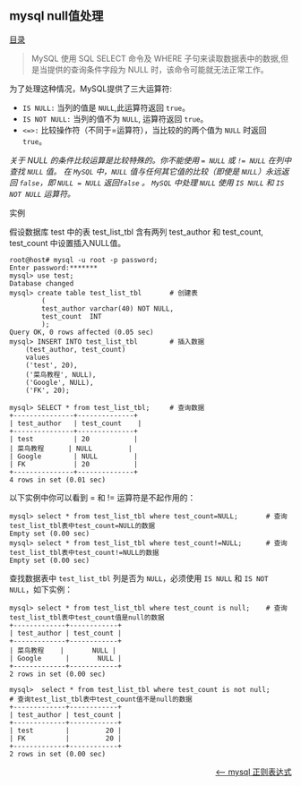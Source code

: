 ## mysql null值处理


<a href="README.md">目录</a>

> MySQL 使用 SQL SELECT 命令及 WHERE 子句来读取数据表中的数据,但是当提供的查询条件字段为 NULL 时，该命令可能就无法正常工作。

为了处理这种情况，MySQL提供了三大运算符:

* `IS NULL:` 当列的值是 `NULL`,此运算符返回 `true`。
* `IS NOT NULL:` 当列的值不为 `NULL`, 运算符返回 `true`。
* `<=>:` 比较操作符（不同于=运算符），当比较的的两个值为 `NULL` 时返回 `true`。

_关于 NULL 的条件比较运算是比较特殊的。你不能使用 `= NULL` 或 `!= NULL` 在列中查找 `NULL` 值。
在 `MySQL` 中，`NULL` 值与任何其它值的比较（即使是 `NULL`）永远返回 `false`，即 `NULL = NULL` 返回`false` 。
`MySQL` 中处理 `NULL` 使用 `IS NULL` 和 `IS NOT NULL` 运算符。_

实例

假设数据库 test 中的表 test_list_tbl 含有两列 test_author 和 test_count, test_count 中设置插入NULL值。

```mysql
root@host# mysql -u root -p password;
Enter password:*******
mysql> use test;
Database changed
mysql> create table test_list_tbl		# 创建表
	    (
	    test_author varchar(40) NOT NULL,
	    test_count  INT
	    );
Query OK, 0 rows affected (0.05 sec)
mysql> INSERT INTO test_list_tbl 		# 插入数据
	(test_author, test_count)
	values
	('test', 20),
	('菜鸟教程', NULL),
	('Google', NULL),
	('FK', 20);

mysql> SELECT * from test_list_tbl;		# 查询数据
+---------------+--------------+
| test_author 	| test_count 	|
+---------------+--------------+
| test        	| 20           |
| 菜鸟教程  	| NULL         |
| Google        | NULL         |
| FK            | 20           |
+---------------+--------------+
4 rows in set (0.01 sec)
```
以下实例中你可以看到 = 和 != 运算符是不起作用的：
```mysql
mysql> select * from test_list_tbl where test_count=NULL;		# 查询test_list_tbl表中test_count=NULL的数据
Empty set (0.00 sec)
mysql> select * from test_list_tbl where test_count!=NULL;		# 查询test_list_tbl表中test_count!=NULL的数据
Empty set (0.00 sec)
```
查找数据表中 `test_list_tbl` 列是否为 `NULL`，必须使用 `IS NULL` 和 `IS NOT NULL`，如下实例：
```mysql
mysql> select * from test_list_tbl where test_count is null;	# 查询test_list_tbl表中test_count值是null的数据
+-------------+------------+
| test_author | test_count |
+-------------+------------+
| 菜鸟教程    |       NULL |
| Google      |       NULL |
+-------------+------------+
2 rows in set (0.00 sec)

mysql>  select * from test_list_tbl where test_count is not null;     # 查询test_list_tbl表中test_count值不是null的数据
+-------------+------------+
| test_author | test_count |
+-------------+------------+
| test        |         20 |
| FK          |         20 |
+-------------+------------+
2 rows in set (0.00 sec)

```

<a href="regexp.md" style="float: right;"><—— mysql 正则表达式</a>
